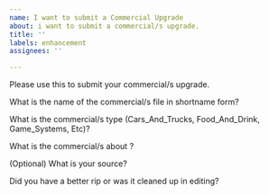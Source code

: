```yaml
---
name: I want to submit a Commercial Upgrade
about: i want to submit a commercial/s upgrade.
title: ''
labels: enhancement
assignees: ''

---
```


Please use this to submit your commercial/s upgrade.

What is the name of the commercial/s file in shortname form?

What is the commercial/s type (Cars_And_Trucks, Food_And_Drink, Game_Systems, Etc)?

What is the commercial/s about ?

(Optional) What is your source?

Did you have a better rip or was it cleaned up in editing?
